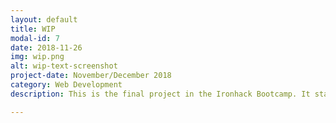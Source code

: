 ```yaml
---
layout: default
title: WIP
modal-id: 7
date: 2018-11-26
img: wip.png
alt: wip-text-screenshot
project-date: November/December 2018
category: Web Development
description: This is the final project in the Ironhack Bootcamp. It started in week 8 of 9 and we had 10 days. Work in progress.

---
```



